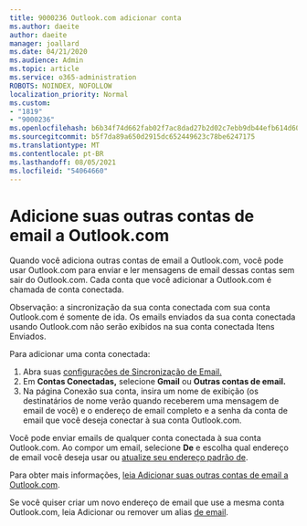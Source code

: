 ```yaml
---
title: 9000236 Outlook.com adicionar conta
ms.author: daeite
author: daeite
manager: joallard
ms.date: 04/21/2020
ms.audience: Admin
ms.topic: article
ms.service: o365-administration
ROBOTS: NOINDEX, NOFOLLOW
localization_priority: Normal
ms.custom:
- "1819"
- "9000236"
ms.openlocfilehash: b6b34f74d662fab02f7ac8dad27b2d02c7ebb9db44efb614d6005741d4cebdb2
ms.sourcegitcommit: b5f7da89a650d2915dc652449623c78be6247175
ms.translationtype: MT
ms.contentlocale: pt-BR
ms.lasthandoff: 08/05/2021
ms.locfileid: "54064660"
---
```

# <a name="add-your-other-email-accounts-to-outlookcom"></a>Adicione suas outras contas de email a Outlook.com

Quando você adiciona outras contas de email a Outlook.com, você pode usar Outlook.com para enviar e ler mensagens de email dessas contas sem sair do Outlook.com. Cada conta que você adicionar a Outlook.com é chamada de conta conectada.

Observação: a sincronização da sua conta conectada com sua conta Outlook.com é somente de ida. Os emails enviados da sua conta conectada usando Outlook.com não serão exibidos na sua conta conectada Itens Enviados.

Para adicionar uma conta conectada:

1. Abra suas [configurações de Sincronização de Email.](https://go.microsoft.com/fwlink/?linkid=875264)
2. Em **Contas Conectadas,** selecione **Gmail** ou **Outras contas de email.**
3. Na página Conexão sua conta, insira um nome de exibição (os destinatários de nome verão quando receberem uma mensagem de email de você) e o endereço de email completo e a senha da conta de email que você deseja conectar à sua conta Outlook.com.

Você pode enviar emails de qualquer conta conectada à sua conta Outlook.com. Ao compor um email, selecione **De** e escolha qual endereço de email você deseja usar ou [atualize seu endereço padrão de](https://go.microsoft.com/fwlink/?linkid=875264).

Para obter mais informações, [leia Adicionar suas outras contas de email a Outlook.com](https://support.office.com/article/c5224df4-5885-4e79-91ba-523aa743f0ba?wt.mc_id=Office_Outlook_com_Alchemy).

Se você quiser criar um novo endereço de email que use a mesma conta Outlook.com, leia Adicionar ou remover um alias [de email](https://support.office.com/article/459b1989-356d-40fa-a689-8f285b13f1f2?wt.mc_id=Office_Outlook_com_Alchemy).